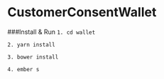 # CustomerConsentWallet

###Install & Run
`1. cd wallet`

`2. yarn install`

`3. bower install`

`4. ember s`
